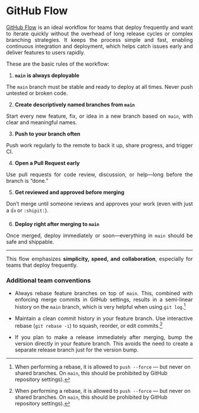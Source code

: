 # GitHub Flow

[GitHub Flow]: https://githubflow.github.io/

<div align="justify">

[GitHub Flow] is an ideal workflow for teams that deploy frequently and want to iterate quickly without the overhead of long release cycles or complex branching strategies. It keeps the process simple and fast, enabling continuous integration and deployment, which helps catch issues early and deliver features to users rapidly.

These are the basic rules of the workflow:
1. **`main` is always deployable**

  The `main` branch must be stable and ready to deploy at all times. Never push untested or broken code.

2. **Create descriptively named branches from `main`**

  Start every new feature, fix, or idea in a new branch based on `main`, with clear and meaningful names.

3. **Push to your branch often**

  Push work regularly to the remote to back it up, share progress, and trigger CI.

4. **Open a Pull Request early**

  Use pull requests for code review, discussion, or help—long before the branch is “done.”

5. **Get reviewed and approved before merging**

  Don’t merge until someone reviews and approves your work (even with just a 👍 or `:shipit:`).

6. **Deploy right after merging to `main`**

  Once merged, deploy immediately or soon—everything in `main` should be safe and shippable.

---

This flow emphasizes **simplicity, speed, and collaboration**, especially for teams that deploy frequently.

### Additional team conventions

- Always rebase feature branches on top of `main`.
  This, combined with enforcing merge commits in GitHub settings,
  results in a semi-linear history on the `main` branch,
  which is very helpful when using `git log`.[^1]

- Maintain a clean commit history in your feature branch.
  Use interactive rebase (`git rebase -i`) to squash, reorder, or edit commits.[^1]

- If you plan to make a release immediately after merging,
  bump the version directly in your feature branch.
  This avoids the need to create a separate release branch just for the version bump.

[^1]: When performing a rebase, it is allowed to `push --force` — but never on shared branches.
      On `main`, this should be prohibited by GitHub repository settings).

</div>
